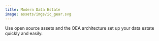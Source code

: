```yaml
---
title: Modern Data Estate
image: assets/imgs/ic_gear.svg
---
```

Use open source assets and the OEA architecture set up your data estate quickly and easily.
